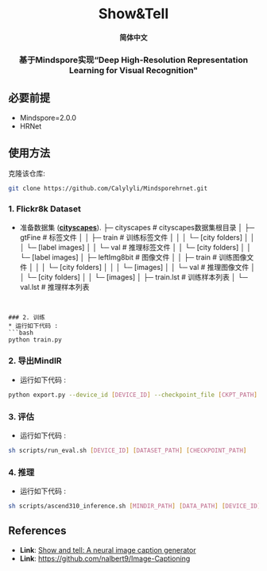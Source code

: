 # 
<h1 align="center">
        Show&Tell
</h1>
<h4 align="center">
    <p>
        <b>简体中文</b> 
    </p>
</h4>

<h3 align="center">
    <p>基于Mindspore实现“Deep High-Resolution Representation Learning for Visual Recognition"</p>
</h3>



## 必要前提

* Mindspore=2.0.0
* HRNet

## 使用方法
克隆该仓库:
```bash
git clone https://github.com/Calylyli/Mindsporehrnet.git
```

### 1. Flickr8k Dataset 
* 准备数据集  ([**cityscapes**](https://paperswithcode.com/dataset/cityscapes)). 
├─ cityscapes                           # cityscapes数据集根目录
│   ├─ gtFine                           # 标签文件
│   │   ├─ train                        # 训练标签文件
│   │   │   └─ [city folders]
│   │   │       └─ [label images]
│   │   └─ val                          # 推理标签文件
│   │       └─ [city folders]
│   │           └─ [label images]
│   ├─ leftImg8bit                      # 图像文件
│   │   ├─ train                        # 训练图像文件
│   │   │   └─ [city folders]
│   │   │       └─ [images]
│   │   └─ val                          # 推理图像文件
│   │       └─ [city folders]
│   │           └─ [images]
│   ├─ train.lst                        # 训练样本列表
│   └─ val.lst                          # 推理样本列表
```


### 2. 训练
* 运行如下代码 : 
```bash
python train.py
```


### 2. 导出MindIR
* 运行如下代码 : 
```bash
python export.py --device_id [DEVICE_ID] --checkpoint_file [CKPT_PATH] --file_name [FILE_NAME] --file_format MINDIR --device_target Ascend --dataset [DATASET]
```

### 3. 评估
* 运行如下代码 : 
```bash
sh scripts/run_eval.sh [DEVICE_ID] [DATASET_PATH] [CHECKPOINT_PATH]
```

### 4. 推理
* 运行如下代码 : 
```bash
sh scripts/ascend310_inference.sh [MINDIR_PATH] [DATA_PATH] [DEVICE_ID]
```


## References
* **Link**: [Show and tell: A neural image caption generator](https://arxiv.org/abs/1411.4555)
* **Link**: https://github.com/nalbert9/Image-Captioning
